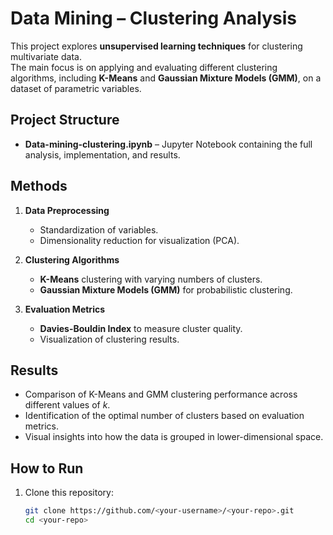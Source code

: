 # Data Mining – Clustering Analysis

This project explores **unsupervised learning techniques** for clustering multivariate data.  
The main focus is on applying and evaluating different clustering algorithms, including **K-Means** and **Gaussian Mixture Models (GMM)**, on a dataset of parametric variables.

## Project Structure
- **Data-mining-clustering.ipynb** – Jupyter Notebook containing the full analysis, implementation, and results.

## Methods
1. **Data Preprocessing**
   - Standardization of variables.
   - Dimensionality reduction for visualization (PCA).

2. **Clustering Algorithms**
   - **K-Means** clustering with varying numbers of clusters.
   - **Gaussian Mixture Models (GMM)** for probabilistic clustering.

3. **Evaluation Metrics**
   - **Davies-Bouldin Index** to measure cluster quality.
   - Visualization of clustering results.

## Results
- Comparison of K-Means and GMM clustering performance across different values of *k*.
- Identification of the optimal number of clusters based on evaluation metrics.
- Visual insights into how the data is grouped in lower-dimensional space.

## How to Run
1. Clone this repository:
   ```bash
   git clone https://github.com/<your-username>/<your-repo>.git
   cd <your-repo>
